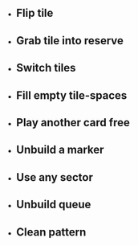 - ## Flip tile
- ## Grab tile into reserve
- ## Switch tiles
- ## Fill empty tile-spaces
- ## Play another card free
- ## Unbuild a marker
- ## Use any sector
- ## Unbuild queue
- ## Clean pattern
